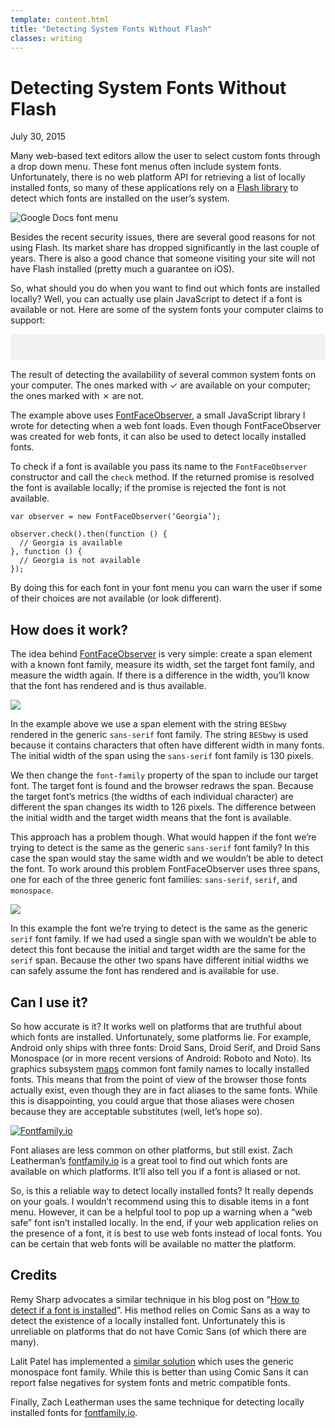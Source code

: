 ```yaml
---
template: content.html
title: "Detecting System Fonts Without Flash"
classes: writing
---
```


<style>
  #fonts {
    background-color: #f2f2f2;
    text-align: left;
    column-count: 1;
    -webkit-column-count: 1;
    -moz-column-count: 1;
    padding: 1.5em;
    color: #444;
  }

  @media (min-width: 600px) {
    #fonts {
      -webkit-column-count: 3;
      -moz-column-count: 3;
      column-count: 3;
    }
  }

  #fonts li {
    -webkit-column-break-inside: avoid;
    break-inside: avoid;
    display: block;
    line-height: 2.5em;
    margin: 0;
    opacity: 0.4;
  }

  #fonts li:before {
    font-family: sans-serif;
    width: 1.3em;
    display: inline-block;
    content: '✗';
    text-align: center;
    opacity: 0.7;
  }

  #fonts li.available {
    opacity: 0.9;
  }

  #fonts li.available:before {
    content: '✓';
  }
</style>

# Detecting System Fonts Without Flash
<p class="subtitle">July 30, 2015</p>

Many web-based text editors allow the user to select custom fonts through a drop down menu. These font menus often include system fonts. Unfortunately, there is no web platform <abbr>API</abbr> for retrieving a list of locally installed fonts, so many of these applications rely on a [Flash library](http://www.maratz.com/blog/archives/2006/08/18/detect-visitors-fonts-with-flash/) to detect which fonts are installed on the user’s system.

![Google Docs font menu](/assets/images/google-docs-font-menu.png)

Besides the recent security issues, there are several good reasons for not using Flash. Its market share has dropped significantly in the last couple of years. There is also a good chance that someone visiting your site will not have Flash installed (pretty much a guarantee on iOS).

So, what should you do when you want to find out which fonts are installed locally? Well, you can actually use plain JavaScript to detect if a font is available or not. Here are some of the system fonts your computer claims to support:

<ul id="fonts"></ul>
<p class=caption>The result of detecting the availability of several common system fonts on your computer. The ones marked with ✓ are available on your computer; the ones marked with ✗ are not.</p>

The example above uses [FontFaceObserver](https://github.com/bramstein/fontfaceobserver/), a small JavaScript library I wrote for detecting when a web font loads. Even though FontFaceObserver was created for web fonts, it can also be used to detect locally installed fonts.

To check if a font is available you pass its name to the `FontFaceObserver` constructor and call the `check` method. If the returned promise is resolved the font is available locally; if the promise is rejected the font is not available.

```
var observer = new FontFaceObserver(‘Georgia’);

observer.check().then(function () {
  // Georgia is available
}, function () {
  // Georgia is not available
});
```

By doing this for each font in your font menu you can warn the user if some of their choices are not available (or look different).

## How does it work?

The idea behind [FontFaceObserver](https://github.com/bramstein/fontfaceobserver/) is very simple: create a span element with a known font family, measure its width, set the target font family, and measure the width again. If there is a difference in the width, you’ll know that the font has rendered and is thus available.

![](/assets/images/font-load-detection-one.png)

In the example above we use a span element with the string `BESbwy` rendered in the generic `sans-serif` font family. The string `BESbwy` is used because it contains characters that often have different width in many fonts. The initial width of the span using the `sans-serif` font family is 130 pixels.

We then change the `font-family` property of the span to include our target font. The target font is found and the browser redraws the span. Because the target font’s metrics (the widths of each individual character) are different the span changes its width to 126 pixels. The difference between the initial width and the target width means that the font is available.

This approach has a problem though. What would happen if the font we’re trying to detect is the same as the generic `sans-serif` font family? In this case the span would stay the same width and we wouldn’t be able to detect the font. To work around this problem FontFaceObserver uses three spans, one for each of the three generic font families: `sans-serif`, `serif`, and `monospace`.

![](/assets/images/font-load-detection-three.png)

In this example the font we’re trying to detect is the same as the generic `serif` font family. If we had used a single span with we wouldn’t be able to detect this font because the initial and target width are the same for the `serif` span. Because the other two spans have different initial widths we can safely assume the font has rendered and is available for use.

## Can I use it?

So how accurate is it? It works well on platforms that are truthful about which fonts are installed. Unfortunately, some platforms lie. For example, Android only ships with three fonts: Droid Sans, Droid Serif, and Droid Sans Monospace (or in more recent versions of Android: Roboto and Noto). Its graphics subsystem [maps](https://github.com/android/platform_frameworks_base/blob/master/data/fonts/fonts.xml#L35) common font family names to locally installed fonts. This means that from the point of view of the browser those fonts actually exist, even though they are in fact aliases to the same fonts. While this is disappointing, you could argue that those aliases were chosen because they are acceptable substitutes (well, let’s hope so).

[![Fontfamily.io](/assets/images/fontfamily.io.png)](http://fontfamily.io)

Font aliases are less common on other platforms, but still exist. Zach Leatherman’s [fontfamily.io](http://fontfamily.io/) is a great tool to find out which fonts are available on which platforms. It’ll also tell you if a font is aliased or not.

So, is this a reliable way to detect locally installed fonts? It really depends on your goals. I wouldn’t recommend using this to disable items in a font menu. However, it can be a helpful tool to pop up a warning when a “web safe” font isn’t installed locally. In the end, if your web application relies on the presence of a font, it is best to use web fonts instead of local fonts. You can be certain that web fonts will be available no matter the platform.

## Credits

Remy Sharp advocates a similar technique in his blog post on “[How to detect if a font is installed](https://remysharp.com/2008/07/08/how-to-detect-if-a-font-is-installed-only-using-javascript)”. His method relies on Comic Sans as a way to detect the existence of a locally installed font. Unfortunately this is unreliable on platforms that do not have Comic Sans (of which there are many).

Lalit Patel has implemented a [similar solution](http://www.lalit.org/lab/javascript-css-font-detect/) which uses the generic monospace font family. While this is better than using Comic Sans it can report false negatives for system fonts and metric compatible fonts.

Finally, Zach Leatherman uses the same technique for detecting locally installed fonts for [fontfamily.io](http://fontfamily.io/).

<script src="/assets/js/fontfaceobserver.js"></script>
<script>
  var fonts = {
    'Arial': ['Arial', 'sans-serif'],
    'Calibri': ['Calibri', 'sans-serif'],
    'Century Gothic': ['Century Gothic', 'sans-serif'],
    'Comic Sans': ['Comic Sans', 'Comic Sans MS', 'fantasy'],
    'Consolas': ['Consolas', 'monospace'],
    'Courier': ['Courier', 'Courier New', 'monospace'],
    'Dejavu Sans': ['Dejavu Sans', 'sans-serif'],
    'Dejavu Serif': ['Dejavu Serif', 'serif'],
    'Georgia': ['Georgia', 'serif'],
    'Gill Sans': ['Gill Sans', 'sans-serif'],
    'Helvetica': ['Helvetica Neue', 'Helvetica', 'sans-serif'],
    'Impact': ['Impact', 'sans-serif'],
    'Lucida Sans': ['Lucida Sans Unicode',  'Lucida Sans', 'sans-serif'],
    'Myriad Pro': ['Myriad Pro', 'sans-serif'],
    'Open Sans': ['Open Sans', 'sans-serif'],
    'Palatino': ['Palatino', 'Palatino Linotype', 'serif'],
    'Tahoma': ['Tahoma', 'sans-serif'],
    'Times New Roman': ['Times New Roman', 'Times', 'serif'],
    'Trebuchet': ['Trebuchet MS', 'sans-serif'],
    'Verdana': ['Verdana', 'sans-serif'],
    'Zapfino': ['Zapfino', 'cursive']
  };

  var list = document.getElementById('fonts');

  Object.keys(fonts).forEach(function (family) {
    var stack = fonts[family];
    var item = document.createElement('li');

    item.classList.add('maybe');
    item.setAttribute('data-font', family);
    item.textContent = family;
    item.style.fontFamily = stack.join(', ') + ', monospace';

    list.appendChild(item);
  });

  Object.keys(fonts).forEach(function (family) {
    var stack = fonts[family];
    
    stack.pop();
    
    var observer = new FontFaceObserver(stack.join(','));
    
    observer.check(null, 1000).then(function () {
      var item = document.querySelector('[data-font="' + family + '"]');

      item.classList.add('available');
    }, function () {});
  });
</script>


